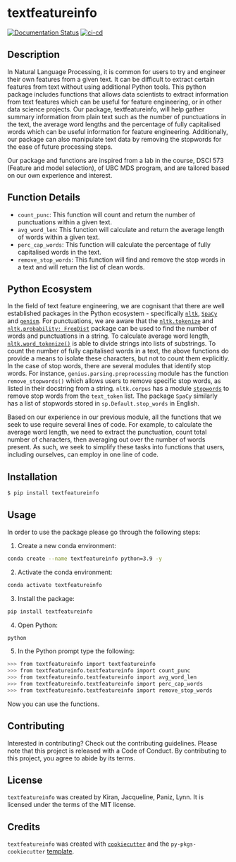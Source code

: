 # textfeatureinfo

[![Documentation Status](https://readthedocs.org/projects/textfeatureinfo/badge/?version=latest)](https://textfeatureinfo.readthedocs.io/en/latest/?badge=latest) 
[![ci-cd](https://github.com/UBC-MDS/textfeatureinfo/actions/workflows/ci-cd.yml/badge.svg)](https://github.com/UBC-MDS/textfeatureinfo/actions/workflows/ci-cd.yml)


## **Description**


In Natural Language Processing, it is common for users to try and engineer their own features from a given text. It can be difficult to extract certain features from text without using additional Python tools. This python package includes functions that allows data scientists to extract information from text features which can be useful for feature engineering, or in other data science projects. Our package, textfeatureinfo, will help gather summary information from plain text such as the number of punctuations in the text, the average word lengths and the percentage of fully capitalised words which can be useful information for feature engineering. Additionally, our package can also manipulate text data by removing the stopwords for the ease of future processing steps. 

Our package and functions are inspired from a lab in the course, DSCI 573 (Feature and model selection), of UBC MDS program, and are tailored based on our own experience and interest. 

## **Function Details**

- `count_punc`: This function will count and return the number of punctuations within a given text.
- `avg_word_len`: This function will calculate and return the average length of words within a given text.
- `perc_cap_words`: This function will calculate the percentage of fully capitalised words in the text.
- `remove_stop_words`: This function will find and remove the stop words in a text and will return the list of clean words.

## **Python Ecosystem**

In the field of text feature engineering, we are cognisant that there are well established packages in the Python ecosystem - specifically [`nltk`](https://www.nltk.org/), [`SpaCy`](https://stackabuse.com/removing-stop-words-from-strings-in-python/#usingthespacylibrary) and [`genism`](https://radimrehurek.com/gensim/). For punctuations, we are aware that the [`nltk.tokenize`](https://www.nltk.org/api/nltk.tokenize.html) and [`nltk.probability: FreqDist`](https://www.kite.com/python/docs/nltk.FreqDist) package can be used to find the number of words and punctuations in a string. To calculate average word length, [`nltk.word_tokenize()`](https://www.nltk.org/api/nltk.tokenize.html) is able to divide strings into lists of substrings. To count the number of fully capitalised words in a text, the above functions do provide a means to isolate these characters, but not to count them explicitly. In the case of stop words, there are several modules that identify stop words. For instance, `genius.parsing.preprocessing` module has the function `remove_stopwords()` which allows users to remove specific stop words, as listed in their docstring from a string. `nltk.corpus` has a module [`stopwords`](https://www.geeksforgeeks.org/removing-stop-words-nltk-python/) to remove stop words from the `text_token` list. The package `SpaCy` similarly has a list of stopwords stored in `sp.Default.stop_words` in English. 

Based on our experience in our previous module, all the functions that we seek to use require several lines of code. For example, to calculate the average word length, we need to extract the punctuation, count total number of characters, then averaging out over the number of words present. As such, we seek to simplify these tasks into functions that users, including ourselves, can employ in one line of code. 


## Installation

```bash
$ pip install textfeatureinfo
```

## Usage

In order to use the package please go through the following steps:

1. Create a new conda environment:

```bash
conda create --name textfeatureinfo python=3.9 -y
```

2. Activate the conda environment:

```bash
conda activate textfeatureinfo
```

3. Install the package:

```bash
pip install textfeatureinfo
```

4. Open Python:

```bash
python
```

5. In the Python prompt type the following:

```bash
>>> from textfeatureinfo import textfeatureinfo
>>> from textfeatureinfo.textfeatureinfo import count_punc
>>> from textfeatureinfo.textfeatureinfo import avg_word_len
>>> from textfeatureinfo.textfeatureinfo import perc_cap_words
>>> from textfeatureinfo.textfeatureinfo import remove_stop_words
```

Now you can use the functions.

## Contributing

Interested in contributing? Check out the contributing guidelines. Please note that this project is released with a Code of Conduct. By contributing to this project, you agree to abide by its terms.

## License

`textfeatureinfo` was created by Kiran, Jacqueline, Paniz, Lynn. It is licensed under the terms of the MIT license.

## Credits

`textfeatureinfo` was created with [`cookiecutter`](https://cookiecutter.readthedocs.io/en/latest/) and the `py-pkgs-cookiecutter` [template](https://github.com/py-pkgs/py-pkgs-cookiecutter).
